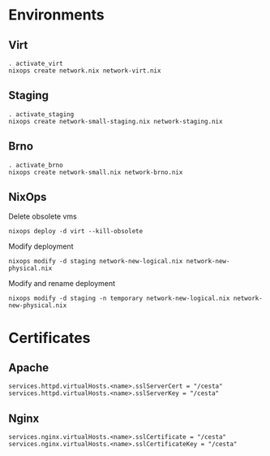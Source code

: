 Environments
============


Virt
----

```
. activate_virt
nixops create network.nix network-virt.nix
```

Staging
-------

```
. activate_staging
nixops create network-small-staging.nix network-staging.nix
```

Brno
----

```
. activate_brno
nixops create network-small.nix network-brno.nix
```


NixOps
------

Delete obsolete vms
```
nixops deploy -d virt --kill-obsolete
```

Modify deployment
```
nixops modify -d staging network-new-logical.nix network-new-physical.nix
```

Modify and rename deployment
```
nixops modify -d staging -n temporary network-new-logical.nix network-new-physical.nix
```


Certificates
============

Apache
------

```
services.httpd.virtualHosts.<name>.sslServerCert = "/cesta"
services.httpd.virtualHosts.<name>.sslServerKey = "/cesta"
```

Nginx
-----

```
services.nginx.virtualHosts.<name>.sslCertificate = "/cesta"
services.nginx.virtualHosts.<name>.sslCertificateKey = "/cesta"
```


